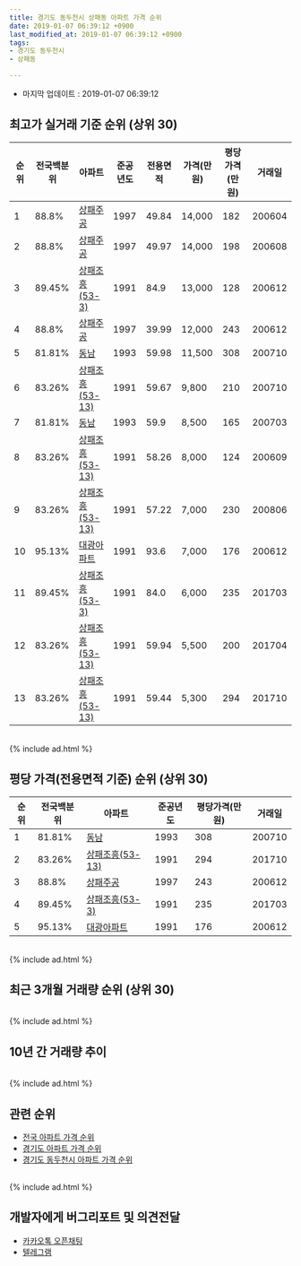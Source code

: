 ```yaml
---
title: 경기도 동두천시 상패동 아파트 가격 순위
date: 2019-01-07 06:39:12 +0900
last_modified_at: 2019-01-07 06:39:12 +0900
tags:
- 경기도 동두천시
- 상패동

---
```


* 마지막 업데이트 : 2019-01-07 06:39:12

## 최고가 실거래 기준 순위 (상위 30)


|순위|전국백분위|아파트|준공년도|전용면적|가격(만원)|평당가격(만원)|거래일|
|---|---|---|---|---|---|---|---|
|1|88.8%|[상패주공](https://search.naver.com/search.naver?query=%EA%B2%BD%EA%B8%B0%EB%8F%84+%EB%8F%99%EB%91%90%EC%B2%9C%EC%8B%9C+%EC%83%81%ED%8C%A8%EB%8F%99+%EC%83%81%ED%8C%A8%EC%A3%BC%EA%B3%B5)|1997|49.84|14,000|182|200604|
|2|88.8%|[상패주공](https://search.naver.com/search.naver?query=%EA%B2%BD%EA%B8%B0%EB%8F%84+%EB%8F%99%EB%91%90%EC%B2%9C%EC%8B%9C+%EC%83%81%ED%8C%A8%EB%8F%99+%EC%83%81%ED%8C%A8%EC%A3%BC%EA%B3%B5)|1997|49.97|14,000|198|200608|
|3|89.45%|[상패조흥(53-3)](https://search.naver.com/search.naver?query=%EA%B2%BD%EA%B8%B0%EB%8F%84+%EB%8F%99%EB%91%90%EC%B2%9C%EC%8B%9C+%EC%83%81%ED%8C%A8%EB%8F%99+%EC%83%81%ED%8C%A8%EC%A1%B0%ED%9D%A5%2853-3%29)|1991|84.9|13,000|128|200612|
|4|88.8%|[상패주공](https://search.naver.com/search.naver?query=%EA%B2%BD%EA%B8%B0%EB%8F%84+%EB%8F%99%EB%91%90%EC%B2%9C%EC%8B%9C+%EC%83%81%ED%8C%A8%EB%8F%99+%EC%83%81%ED%8C%A8%EC%A3%BC%EA%B3%B5)|1997|39.99|12,000|243|200612|
|5|81.81%|[동남](https://search.naver.com/search.naver?query=%EA%B2%BD%EA%B8%B0%EB%8F%84+%EB%8F%99%EB%91%90%EC%B2%9C%EC%8B%9C+%EC%83%81%ED%8C%A8%EB%8F%99+%EB%8F%99%EB%82%A8)|1993|59.98|11,500|308|200710|
|6|83.26%|[상패조흥(53-13)](https://search.naver.com/search.naver?query=%EA%B2%BD%EA%B8%B0%EB%8F%84+%EB%8F%99%EB%91%90%EC%B2%9C%EC%8B%9C+%EC%83%81%ED%8C%A8%EB%8F%99+%EC%83%81%ED%8C%A8%EC%A1%B0%ED%9D%A5%2853-13%29)|1991|59.67|9,800|210|200710|
|7|81.81%|[동남](https://search.naver.com/search.naver?query=%EA%B2%BD%EA%B8%B0%EB%8F%84+%EB%8F%99%EB%91%90%EC%B2%9C%EC%8B%9C+%EC%83%81%ED%8C%A8%EB%8F%99+%EB%8F%99%EB%82%A8)|1993|59.9|8,500|165|200703|
|8|83.26%|[상패조흥(53-13)](https://search.naver.com/search.naver?query=%EA%B2%BD%EA%B8%B0%EB%8F%84+%EB%8F%99%EB%91%90%EC%B2%9C%EC%8B%9C+%EC%83%81%ED%8C%A8%EB%8F%99+%EC%83%81%ED%8C%A8%EC%A1%B0%ED%9D%A5%2853-13%29)|1991|58.26|8,000|124|200609|
|9|83.26%|[상패조흥(53-13)](https://search.naver.com/search.naver?query=%EA%B2%BD%EA%B8%B0%EB%8F%84+%EB%8F%99%EB%91%90%EC%B2%9C%EC%8B%9C+%EC%83%81%ED%8C%A8%EB%8F%99+%EC%83%81%ED%8C%A8%EC%A1%B0%ED%9D%A5%2853-13%29)|1991|57.22|7,000|230|200806|
|10|95.13%|[대광아파트](https://search.naver.com/search.naver?query=%EA%B2%BD%EA%B8%B0%EB%8F%84+%EB%8F%99%EB%91%90%EC%B2%9C%EC%8B%9C+%EC%83%81%ED%8C%A8%EB%8F%99+%EB%8C%80%EA%B4%91%EC%95%84%ED%8C%8C%ED%8A%B8)|1991|93.6|7,000|176|200612|
|11|89.45%|[상패조흥(53-3)](https://search.naver.com/search.naver?query=%EA%B2%BD%EA%B8%B0%EB%8F%84+%EB%8F%99%EB%91%90%EC%B2%9C%EC%8B%9C+%EC%83%81%ED%8C%A8%EB%8F%99+%EC%83%81%ED%8C%A8%EC%A1%B0%ED%9D%A5%2853-3%29)|1991|84.0|6,000|235|201703|
|12|83.26%|[상패조흥(53-13)](https://search.naver.com/search.naver?query=%EA%B2%BD%EA%B8%B0%EB%8F%84+%EB%8F%99%EB%91%90%EC%B2%9C%EC%8B%9C+%EC%83%81%ED%8C%A8%EB%8F%99+%EC%83%81%ED%8C%A8%EC%A1%B0%ED%9D%A5%2853-13%29)|1991|59.94|5,500|200|201704|
|13|83.26%|[상패조흥(53-13)](https://search.naver.com/search.naver?query=%EA%B2%BD%EA%B8%B0%EB%8F%84+%EB%8F%99%EB%91%90%EC%B2%9C%EC%8B%9C+%EC%83%81%ED%8C%A8%EB%8F%99+%EC%83%81%ED%8C%A8%EC%A1%B0%ED%9D%A5%2853-13%29)|1991|59.44|5,300|294|201710|


<br>
{% include ad.html %}
<br>

## 평당 가격(전용면적 기준) 순위 (상위 30)


|순위|전국백분위|아파트|준공년도|평당가격(만원)|거래일|
|---|---|---|---|---|---|
|1|81.81%|[동남](https://search.naver.com/search.naver?query=%EA%B2%BD%EA%B8%B0%EB%8F%84+%EB%8F%99%EB%91%90%EC%B2%9C%EC%8B%9C+%EC%83%81%ED%8C%A8%EB%8F%99+%EB%8F%99%EB%82%A8)|1993|308|200710|
|2|83.26%|[상패조흥(53-13)](https://search.naver.com/search.naver?query=%EA%B2%BD%EA%B8%B0%EB%8F%84+%EB%8F%99%EB%91%90%EC%B2%9C%EC%8B%9C+%EC%83%81%ED%8C%A8%EB%8F%99+%EC%83%81%ED%8C%A8%EC%A1%B0%ED%9D%A5%2853-13%29)|1991|294|201710|
|3|88.8%|[상패주공](https://search.naver.com/search.naver?query=%EA%B2%BD%EA%B8%B0%EB%8F%84+%EB%8F%99%EB%91%90%EC%B2%9C%EC%8B%9C+%EC%83%81%ED%8C%A8%EB%8F%99+%EC%83%81%ED%8C%A8%EC%A3%BC%EA%B3%B5)|1997|243|200612|
|4|89.45%|[상패조흥(53-3)](https://search.naver.com/search.naver?query=%EA%B2%BD%EA%B8%B0%EB%8F%84+%EB%8F%99%EB%91%90%EC%B2%9C%EC%8B%9C+%EC%83%81%ED%8C%A8%EB%8F%99+%EC%83%81%ED%8C%A8%EC%A1%B0%ED%9D%A5%2853-3%29)|1991|235|201703|
|5|95.13%|[대광아파트](https://search.naver.com/search.naver?query=%EA%B2%BD%EA%B8%B0%EB%8F%84+%EB%8F%99%EB%91%90%EC%B2%9C%EC%8B%9C+%EC%83%81%ED%8C%A8%EB%8F%99+%EB%8C%80%EA%B4%91%EC%95%84%ED%8C%8C%ED%8A%B8)|1991|176|200612|


<br>
{% include ad.html %}
<br>

## 최근 3개월 거래량 순위 (상위 30)


<div style="width:100%;">
    <canvas id="deal_count_ranking" height="250"></canvas>
</div>


<script>
new Chart(document.getElementById("deal_count_ranking"), {
    type: 'horizontalBar',
    data: {
        labels: ['상패주공', '상패조흥(53-13)'],
        datasets: [{
            label: '실거래 수',
            data: [2, 1],
            borderColor: "rgba(255, 0, 128, 1)",
            backgroundColor: "rgba(255, 0, 128, 0.5)",
            fill: false,
        }]
    },
    options: {
        responsive: true,
        title: {
            display: true,
            text: '최근 3개월 거래량 순위'
        },
        tooltips: {
            mode: 'index',
            intersect: false,
            callbacks: {
                title: function(tooltipItems, data) {
                    return "실거래 수:";
                },
                label: function(tooltipItem, data) {
                    return data.labels[tooltipItem.index] + ": " + tooltipItem.xLabel;
                }
            }
        },
        hover: {
            mode: 'nearest',
            intersect: true
        },
        scales: {
            xAxes: [{
                display: true,
                scaleLabel: {
                    display: true,
                    labelString: '실거래 수'
                },
                ticks: {
                    suggestedMin: 0,
                }
            }],
            yAxes: [{
                display: true,
                ticks: {
                    autoSkip: false,
                    callback: function(value, index, values) {
                        if (value.length > 15)
                            return value.substr(0, 13) + "...";
                        else
                            return value;
                    }
                },
                scaleLabel: {
                    display: false,
                }
            }]
        }
    }
});

</script>


<br>
{% include ad.html %}
<br>

## 10년 간 거래량 추이


<div style="width:100%;">
    <canvas id="deal_progress" height="250"></canvas>
</div>

<script>
new Chart(document.getElementById("deal_progress"), {
    type: 'line',
    data: {
        labels: ['200901','200902','200903','200904','200905','200906','200907','200908','200909','200910','200911','200912','201001','201002','201003','201004','201005','201006','201007','201008','201009','201010','201011','201012','201101','201102','201103','201104','201105','201106','201107','201108','201109','201110','201111','201112','201201','201202','201203','201204','201205','201206','201207','201208','201209','201210','201211','201212','201301','201302','201303','201304','201305','201306','201307','201308','201309','201310','201311','201312','201401','201402','201403','201404','201405','201406','201407','201408','201409','201410','201411','201412','201501','201502','201503','201504','201505','201506','201507','201508','201509','201510','201511','201512','201601','201602','201603','201604','201605','201606','201607','201608','201609','201610','201611','201612','201701','201702','201703','201704','201705','201706','201707','201708','201709','201710','201711','201712','201801','201802','201803','201804','201805','201806','201807','201808','201809','201810','201811','201812','201901'],
        datasets: [{
            label: '실거래 수',
            pointRadius: 1,
            data: [2, 10, 5, 2, 4, 9, 6, 5, 9, 4, 1, 2, 3, 2, 0, 1, 1, 1, 4, 3, 1, 4, 2, 3, 3, 0, 1, 6, 1, 8, 2, 4, 2, 1, 3, 4, 2, 0, 4, 6, 1, 2, 1, 2, 0, 2, 1, 0, 1, 3, 4, 7, 5, 3, 1, 2, 0, 5, 2, 5, 5, 2, 11, 3, 2, 3, 6, 1, 5, 6, 3, 3, 2, 3, 14, 4, 6, 6, 11, 4, 3, 5, 7, 3, 3, 6, 11, 14, 4, 4, 4, 7, 4, 6, 7, 5, 4, 6, 17, 2, 5, 4, 4, 5, 4, 5, 5, 2, 2, 0, 7, 3, 2, 2, 1, 4, 2, 5, 1, 2, 0],
            borderColor: "rgba(255, 201, 14, 1)",
            backgroundColor: "rgba(255, 201, 14, 0.5)",
            fill: true,
        }]
    },
    options: {
        responsive: true,
        title: {
            display: true,
            text: '10년간 거래량 추이'
        },
        tooltips: {
            mode: 'index',
            intersect: false,
        },
        hover: {
            mode: 'nearest',
            intersect: true
        },
        scales: {
            xAxes: [{
                display: true,
                scaleLabel: {
                    display: true,
                    labelString: '년/월'
                }
            }],
            yAxes: [{
                display: true,
                ticks: {
                    suggestedMin: 0,
                },
                scaleLabel: {
                    display: true,
                    labelString: '실거래 수'
                }
            }]
        }
    }
});

</script>


<br>
{% include ad.html %}
<br>

## 관련 순위

- [전국 아파트 가격 순위](https://inasie.github.io/apt-ranking/전국)
- [경기도 아파트 가격 순위](https://inasie.github.io/apt-ranking/경기도)
- [경기도 동두천시 아파트 가격 순위](https://inasie.github.io/apt-ranking/경기도-동두천시)


<br>
{% include ad.html %}
<br>

## 개발자에게 버그리포트 및 의견전달

- [카카오톡 오픈채팅](https://open.kakao.com/o/gLJUAP4)
- [텔레그램](https://t.me/inasie)

